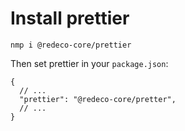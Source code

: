# Install prettier

```shell
nmp i @redeco-core/prettier
```

Then set prettier in your `package.json`:

```json5
{
  // ...
  "prettier": "@redeco-core/pretter",
  // ...
}
```
